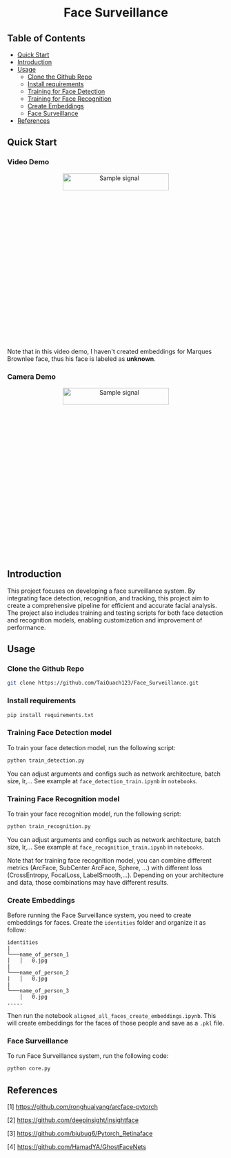 <h1 align="center"><b>Face Surveillance</b></h1>


## Table of Contents
- [Quick Start](#quick-start)
- [Introduction](#introduction)
- [Usage](#usage)
    - [Clone the Github Repo](#clone-the-github-repo)
    - [Install requirements](#install-requirements)
    - [Training for Face Detection](#training-face-detection-model)
    - [Training for Face Recognition](#training-face-recognition-model)
    - [Create Embeddings](#create-embeddings)
    - [Face Surveillance](#face-surveillance)
- [References](#references)

## Quick Start
### Video Demo
<p align="center"> 
  <img src="out/test_video.gif" alt="Sample signal" width="70%" height="10%">
</p>

Note that in this video demo, I haven't created embeddings for Marques Brownlee face, thus his face is labeled as **unknown**.

### Camera Demo
<p align="center"> 
  <img src="out/test_camera.gif" alt="Sample signal" width="70%" height="10%">
</p>

## **Introduction**
This project focuses on developing a face surveillance system. By integrating face detection, recognition, and tracking, this project aim to create a comprehensive pipeline for efficient and accurate facial analysis. The project also includes training and testing scripts for both face detection and recognition models, enabling customization and improvement of performance.

## **Usage**

### Clone the Github Repo
```bash
git clone https://github.com/TaiQuach123/Face_Surveillance.git
```


### Install requirements
```bash
pip install requirements.txt
```

### Training Face Detection model
To train your face detection model, run the following script: 

```bash
python train_detection.py
```

You can adjust arguments and configs such as network architecture, batch size, lr,... 
See example at ``face_detection_train.ipynb`` in ``notebooks``.

### Training Face Recognition model
To train your face recognition model, run the following script:

```bash
python train_recognition.py
```
You can adjust arguments and configs such as network architecture, batch size, lr,... See example at ``face_recognition_train.ipynb`` in ``notebooks``.

Note that for training face recognition model, you can combine different metrics (ArcFace, SubCenter ArcFace, Sphere, ...) with different loss (CrossEntropy, FocalLoss, LabelSmooth,...). Depending on your architecture and data, those combinations may have different results.

### Create Embeddings
Before running the Face Surveillance system, you need to create embeddings for faces. Create the ``identities`` folder and organize it as follow:

```
identities          
|
└───name_of_person_1
│   │   0.jpg
|
└───name_of_person_2
|   │   0.jpg
|
└───name_of_person_3
    │   0.jpg
.....
```
Then run the notebook ``aligned_all_faces_create_embeddings.ipynb``. This will create embeddings for the faces of those people and save as a ``.pkl`` file.
### Face Surveillance
To run Face Surveillance system, run the following code:
```bash
python core.py
```

## **References**
[1] https://github.com/ronghuaiyang/arcface-pytorch

[2] https://github.com/deepinsight/insightface

[3] https://github.com/biubug6/Pytorch_Retinaface

[4] https://github.com/HamadYA/GhostFaceNets